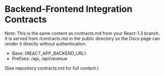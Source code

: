 # Backend-Frontend Integration Contracts

Note: This is the same content as contracts.md from your React-1.3 branch. It is served from /contracts.md in the public directory so the Docs page can render it directly without authentication.

- Base: {REACT_APP_BACKEND_URL}
- Prefixes: /api, /api/revenue

(See repository contracts.md for full content.)